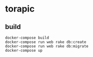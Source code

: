 # torapic

## build

```
docker-compose build
docker-compose run web rake db:create
docker-compose run web rake db:migrate
docker-compose up
```
